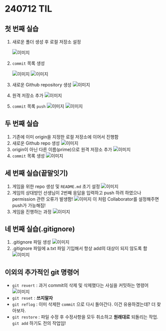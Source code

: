 # 240712 TIL

## 첫 번째 실습
   1. 새로운 폴더 생성 후 로컬 저장소 설정
      
      ![이미지](./images/1.png)
   2. `commit` 목록 생성

      ![이미지](./images/2.png)
      ![이미지](./images/3.png)
   3. 새로운 Github repository 생성
   ![이미지](./images/4.png)
   4. 원격 저장소 추가
   ![이미지](./images/5.png)
   5. `commit` 목록 `push`
   ![이미지](./images/6.png)
   ![이미지](./images/7.png)


## 두 번째 실습
1. 기존에 이미 origin을 지정한 로컬 저장소에 이어서 진행함
2. 새로운 Github repo 생성
   ![이미지](./images/8.png)
3. origin이 아닌 다른 이름(prime)으로 원격 저장소 추가
![이미지](./images/9.png)
4. `commit` 목록 생성
![이미지](./images/10.png)


## 세 번째 실습(끝말잇기)
1. 게임을 위한 repo 생성 및 `README.md` 초기 설정
![이미지](./images/11.png)
2. 게임의 상대방인 선생님이 2번째 응답을 입력하고 push 하려 하였으나 permission 관련 오류가 발생함!
![이미지](./images/12.png)
이 처럼 Collaborator를 설정해주면 push가 가능해짐!
3. 게임을 진행하는 과정
![이미지](./images/13.png)


## 네 번째 실습(.gitignore)
1. .gitignore 파일 생성
![이미지](./images/14.png)
2. .gitignore 파일에 a.txt 파일 기입해서 항상 add의 대상이 되지 않도록 함
![이미지](./images/15.png)
## 이외의 추가적인 git 명령어
- `git revert` : 과거 commit의 삭제 및 삭제했다는 사실을 커밋하는 명령어
![이미지](./images/16.png)
- `git reset` : **쓰지말자**
- `git reflog` : 이미 삭제한 `commit` 으로 다시 돌아간다. 이건 유용하겠는데? 더 찾아보자. 
- `git restore` : 파일 수정 후 수정사항을 모두 취소하고 **원래대로** 되돌리는 작업. `git add` 하기도 전의 작업임!